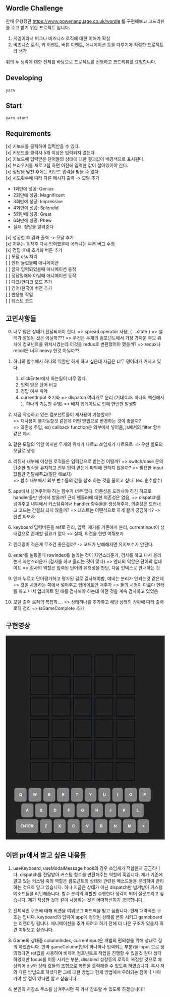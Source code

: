 ## Wordle Challenge

한때 유행했던 https://www.powerlanguage.co.uk/wordle 를 구현해보고 코드리뷰를 주고 받기 위한 프로젝트 입니다.

1. 게임이라서 버그나 비즈니스 로직에 대한 이해가 확실
2. 비즈니스 로직, 키 이벤트, 버튼 이벤트, 애니메이션 등을 다루기에 적절한 프로젝트라 생각

위의 두 생각에 대한 전제를 바탕으로 프로젝트를 진행하고 코드리뷰를 요청합니다.


## Developing

```shell
yarn
```

## Start

```shell
yarn start
```

## Requirements 
[x] 키보드를 클릭하여 입력받을 수 있다.   
[x] 키보드를 클릭시 5개 이상은 입력되지 않는다.   
[x] 키보드에 입력받은 단어들의 상태에 대한 결과값이 배경색으로 표시된다.   
[x] 브라우저를 새로고침 하면 이전에 입력한 값이 살아있어야 한다.  
[x] 정답을 맞친 후에는 키보드 입력을 받을 수 없다.   
[x] 시도횟수에 따라 다른 메시지 출력 -> 모달 추가
- 1회만에 성공: Genius
- 2회만에 성공: Magnificent
- 3회만에 성공: Impressive
- 4회만에 성공: Splendid
- 5회만에 성공: Great
- 6회만에 성공: Phew
- 실패: 정답을 알려준다
  
[x] 성공한 후 결과 출력 -> 모달 추가   
[x] 지우는 동작후 다시 입력했을때 에러나는 부분 버그 수정   
[x] 정답 후에 초기화 버튼 추가    
[ ] 모달 css 처리   
[ ] 엔터 눌렀을때 애니메이션   
[ ] 글자 입력되었을때 애니메이션 동작   
[ ] 정답일때와 아닐때 애니메이션 동작   
[ ] 다크/안다크 모드 추가   
[ ] 영어/한국어 버전 추가   
[ ] 반응형 작업   
[ ] 테스트 코드    


## 고민사항들
0) 너무 많은 상태가 전달되어야 한다. 
   => spread operator 사용, { ...state }
   => 설계가 잘못된 것은 아닐까??? 
   => 우선은 두개의 컴포넌트에서 가장 가까운 부모 위치에 컴포넌트를 위치시켰는데 이것을 redux로 변환했어야 했을까?
   => redux나 recoil은 너무 heavy 한것 아닐까??   

1) 하나의 함수에서 하나의 역할만 하게 하고 싶은데 지금은 너무 덩어리가 커지고 있다.
    1) clickEnter에서 하는일이 너무 많다.    
      1) 입력 받은 단어 비교
      2) 정답 여부 파악
      3) currentInput 초기화
    => dispatch 여러개로 분리 (기대효과: 하나의 액션에서는 하나의 기능만 수행)
    => 배치 업데이트로 인해 한번만 발생함  
    
2) 지금 작성하고 있는 컴포넌트들이 재사용이 가능할까?   
    => 재사용이 불가능할것 같은데 어떤 방법으로 변경하는 것이 좋을까?    
    => 의존성 주입, ex) callback function은 외부에서 넣어줌, js에서의 filter 함수 같은 예시   

3) 같은 모달의 역할 이지만 두개의 위치가 다르고 쓰임새가 다르므로 
    => 우선 별도의 모달로 생성

4) 리듀서 내부에 이상한 로직들은 입력값으로 받는건 어떨까? 
    => switch/case 문의 단순한 형식을 유지하고 전부 입력 받는게 파악에 편하지 않을까? 
    => 필요한 input 값들만 전달해주고(일단 해보자)   
    => 함수 내부에서 외부 변수들의 값을 참조 하는 것을 줄이고 싶다. (ex. 순수함수)

5) app에서 넘겨주어야 하는 함수가 너무 많다. 
   의존성을 드러내야 하긴 하므로 handler들만 안에서 받을까? 
   근데 핸들러에 대한 의존성은 없음, 
   => dispatch를 넘겨주고 내부에서 커스텀훅에서 handler 함수들을 생성해주자, 
   의존성은 드러내고 코드는 간결화 되지 않을까? 
   => 테스트는 어떤식으로 하게 될까 궁금하네? -> 한번 짜보자

6) keyboard 입력버튼을 ref로 관리, 입력, 제거를 기존에서 분리, currentInput이 상태값으로 존재할 필요가 없다
   => 실패, 의견을 한번 여쭤보자 

7) 렌더링이 적은게 무조건 좋은걸까? -> 코드가 난해해지면 유지보수가 안된다.
8) enter를 눌렀을때 rowIndex를 늘리는 것이 자연스러운가, 검사를 하고 나서 올리는게 자연스러운가 (검사를 하고 올리는 것이 맞다)
  => 엔터의 역할은 단어의 업데이트
  => 검사의 역할은 입력된 단어의 유효성을 판단, 다음 인덱스로 안내하는 것
   
9) 엔터 누르고 단어평가하고 평가된 걸로 검사해야함, 얘네는 분리가 안되는것 같은데 
    => 값을 사용하는 쪽에서 넣어주고 업데이트만 쳐주자
    => 둘의 시점이 다르다 엔터를 하고 나서 업데이트 된 애를 검사해야 하는데 이전 것을 계속 검사하고 있었음

10) 모달 출력 로직의 복잡화.... 
  => 상태하나를 추가하고 해당 상태의 상황에 따라 출력로직 정리
  => isGameComplete 추가
 
## 구현영상 
![](May-13-2022%2019-25-24.gif)


## 이번 pr에서 받고 싶은 내용들 
1) useKeyboard, useModalMessage hook의 경우 쓰임새가 적합한지 궁금하니다. 
  dispatch를 전달받아 커스텀 함수를 반환해주는 역할의 훅입니다.
  제가 기존에 알고 있는 커스텀 훅의 역할은 컴포넌트의 상태와 관련된 메소드들을 분리하여 관리하는 것으로 알고 있습니다.
  허나 지금은 상태가 아닌 dispatch만 넘겨받아 커스텀 메소드들을 리턴해줍니다. 
  함수 분리의 역할만 수행한다 생각이 되어 질문드리고 싶습니다.
  제가 작성한 것과 같이 사용하는 것은 어떠하신지가 궁금합니다.

2) 전체적인 구조에 대해 의견을 여쭤보고 피드백을 받고 싶습니다.
  현재 대략적인 구조는 <App><GameBoard/><Keyboard/></App> 입니다.
  keyboard의 입력이 app에 정의된 상태를 변화 시키고 gameboard는 리렌더링 됩니다.
  애니메이션을 추가 하려고 하기 전에 더 나은 구조가 있을지 의견 여쭤보고 싶습니다.

3) Game의 상태중 columnIndex, currentInput은 개발의 편의성을 위해 상태로 정의 하였습니다.
   만약 gameColumn(단어 하나하나 입력되는 부분)을 input 으로 정의했다면 ref값을 사용하여 비제어 컴포넌트로 작업을 진행할 수 있을것 같다 생각하였지만 focus를 이동 시키는 부분, disabled 설정등의 로직이 복잡할 것으로 예상되어 div와 상태 값들의 조합으로 화면을 출력해줄 수 있도록 하였습니다.
   혹시 저와 다른 방법으로 하셨다면 그에 대한 방법과 현재 방법에서 우려되는 점이나 나아가야 할 점이 있다면 알고 싶습니다.

4) 본인의 저장소 주소를 남겨주시면 꼭 가서 참조할 수 있도록 하겠습니다!!